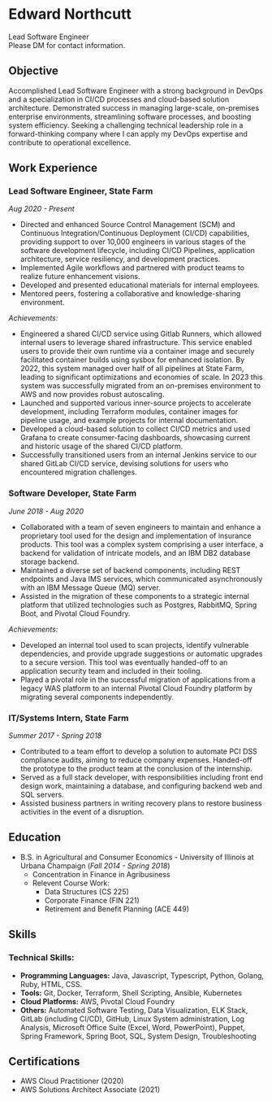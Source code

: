# Edward Northcutt
Lead Software Engineer  
Please DM for contact information.

## Objective
Accomplished Lead Software Engineer with a strong background in DevOps and a specialization in CI/CD processes and cloud-based solution architecture. Demonstrated success in managing large-scale, on-premises enterprise environments, streamlining software processes, and boosting system efficiency. Seeking a challenging technical leadership role in a forward-thinking company where I can apply my DevOps expertise and contribute to operational excellence.

## Work Experience
### Lead Software Engineer, State Farm
_Aug 2020 - Present_
- Directed and enhanced Source Control Management (SCM) and Continuous Integration/Continuous Deployment (CI/CD) capabilities, providing support to over 10,000 engineers in various stages of the software development lifecycle, including CI/CD Pipelines, application architecture, service resiliency, and development practices.
- Implemented Agile workflows and partnered with product teams to realize future enhancement visions.
- Developed and presented educational materials for internal employees.
- Mentored peers, fostering a collaborative and knowledge-sharing environment.

_Achievements:_
- Engineered a shared CI/CD service using Gitlab Runners, which allowed internal users to leverage shared infrastructure. This service enabled users to provide their own runtime via a container image and securely facilitated container builds using sysbox for enhanced isolation. By 2022, this system managed over half of all pipelines at State Farm, leading to significant optimizations and economies of scale. In 2023 this system was successfully migrated from an on-premises environment to AWS and now provides robust autoscaling.
- Launched and supported various inner-source projects to accelerate development, including Terraform modules, container images for pipeline usage, and example projects for internal documentation.
- Developed a cloud-based solution to collect CI/CD metrics and used Grafana to create consumer-facing dashboards, showcasing current and historic usage of the shared CI/CD platform.
- Successfully transitioned users from an internal Jenkins service to our shared GitLab CI/CD service, devising solutions for users who encountered migration challenges.

### Software Developer, State Farm
_June 2018 - Aug 2020_
- Collaborated with a team of seven engineers to maintain and enhance a proprietary tool used for the design and implementation of insurance products. This tool was a complex system comprising a user interface, a backend for validation of intricate models, and an IBM DB2 database storage backend.
- Maintained a diverse set of backend components, including REST endpoints and Java IMS services, which communicated asynchronously with an IBM Message Queue (MQ) server.
- Assisted in the migration of these components to a strategic internal platform that utilized technologies such as Postgres, RabbitMQ, Spring Boot, and Pivotal Cloud Foundry.

_Achievements:_
- Developed an internal tool used to scan projects, identify vulnerable dependencies, and provide upgrade suggestions or automatic upgrades to a secure version. This tool was eventually handed-off to an application security team and included in their tooling.
- Played a pivotal role in the successful migration of applications from a legacy WAS platform to an internal Pivotal Cloud Foundry platform by migrating several components independently.

### IT/Systems Intern, State Farm
_Summer 2017 - Spring 2018_
- Contributed to a team effort to develop a solution to automate PCI DSS compliance audits, aiming to reduce company expenses. Handed-off the prototype to the product team at the conclusion of the internship. 
- Served as a full stack developer, with responsibilities including front end design work, maintaining a database, and configuring backend web and SQL servers.
- Assisted business partners in writing recovery plans to restore business activities in the event of a disruption.

## Education
-  B.S. in Agricultural and Consumer Economics - University of Illinois at Urbana Champaign (_Fall 2014 - Spring 2018_)
    - Concentration in Finance in Agribusiness
    - Relevent Course Work:
        - Data Structures (CS 225)
        - Corporate Finance (FIN 221)
        - Retirement and Benefit Planning (ACE 449)

## Skills
### Technical Skills:
- **Programming Languages:** Java, Javascript, Typescript, Python, Golang, Ruby, HTML, CSS.
- **Tools:** Git, Docker, Terraform, Shell Scripting, Ansible, Kubernetes
- **Cloud Platforms:** AWS, Pivotal Cloud Foundry
- **Others:** Automated Software Testing, Data Visualization, ELK Stack, GitLab (including CI/CD), GitHub, Linux System administration, Log Analysis, Microsoft Office Suite (Excel, Word, PowerPoint), Puppet, Spring Framework, Spring Boot, SQL, System Design, Troubleshooting

## Certifications
- AWS Cloud Practitioner (2020)
- AWS Solutions Architect Associate (2021)